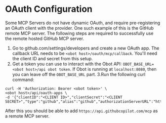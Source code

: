 # OAuth Configuration

Some MCP Servers do not have dynamic OAuth, and require pre-registering an OAuth client with the provider. One such example of this is the GitHub remote MCP server. The following steps are required to successfully use the remote hosted GitHub MCP server.


1. Go to github.com/settings/developers and create a new OAuth app. The callback URL needs to be `<obot host>/oauth/mcp/callback`. You'll need the client ID and secret from this setup.
2. Get a token you can use to interact with the Obot API: `OBOT_BASE_URL=<obot host>/api obot token`. If Obot is running at `localhost:8080`, then you can leave off the `OBOT_BASE_URL` part.
3.Run the following curl command:
```
curl -H 'Authorization: Bearer <obot token>' \
<obot host>/api/oauth-apps \
-d '{"clientID":"<CLIENT ID>","clientSecret":"<CLIENT SECRET>","type":"github","alias":"github","authorizationServerURL":"https://github.com/login/oauth"}'
```

After this you should be able to add `https://api.githubcopilot.com/mcp` as a remote MCP server.